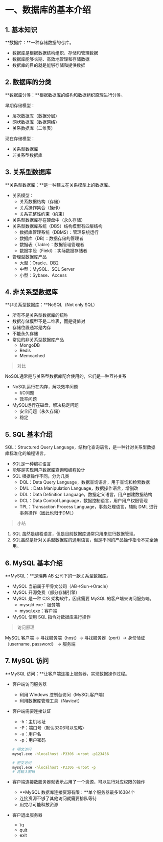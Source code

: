 # 一、数据库的基本介绍

## 1. 基本知识

**数据库：**一种存储数据的仓库。

- 数据库是根据数据结构组织、存储和管理数据
- 数据库能够长期、高效地管理和存储数据
- 数据库的目的就是能够存储和提供数据

## 2. 数据库的分类

**数据库分类：**根据数据库的结构和数据组织原理进行分类。

早期存储模型：

- 层次数据库（数据分层）
- 网状数据库（数据网络）
- 关系数据库（二维表）

现在存储模型：

- 关系型数据库
- 非关系型数据库

## 3. 关系型数据库

**关系型数据库：**是一种建立在关系模型上的数据库。

- 关系模型：
  - 关系数据结构（存储）
  - 关系操作集合（操作）
  - 关系完整性约束（约束）
- 关系型数据库存在硬盘中（永久存储）
- 关系型数据库系统（DBS）结构模型有四层结构
  - 数据库管理系统（DBMS）：管理系统运行
  - 数据库（DB）：数据存储的管理者
  - 数据表（Table）：数据管理管理者
  - 数据字段（Field）：实际数据存储者
- 管理型数据库产品
  - 大型：Oracle、DB2
  - 中型：MySQL、SQL Server
  - 小型：Sybase、Access

## 4. 非关系型数据库

**非关系型数据库：**NoSQL（Not only SQL）

- 所有不是关系型数据库的统称
- 数据存储模型不是二维表，而是键值对
- 存储位置通常是内存
- 不能永久存储
- 常见的非关系型数据库产品
  - MongoDB
  - Redis
  - Memcached

> 对比

NoSQL通常是与关系型数据库配合使用的，它们是一种互补关系

- NoSQL运行在内存，解决效率问题
  - I/O问题
  - 效率问题
- MySQL运行在磁盘，解决稳定问题
  - 安全问题（永久存储）
  - 稳定

## 5. SQL 基本介绍

SQL：Structured Query Language，结构化查询语言，是一种针对关系型数据库标准化的编程语言。

- SQL是一种编程语言
- 能够是实现用户数据库查询和编程设计
- SQL 根据操作不同，分为几类
  - DQL：Data Query Language，数据查询语言，用于查询和检索数据
  - DML：Data Manipulation Language，数据操作语言，增删改
  - DDL：Data Definition Language，数据定义语言，用户创建数据结构
  - DCL：Data Control Language，数据控制语言，用户用户权限管理
  - TPL：Transaction Process Language，事务处理语言，辅助 DML 进行事务操作（因此也归于DML）

> 小结

1. SQL 虽然是编程语言，但是目前数据库通常只用来进行数据管理。
2. SQL虽然是针对关系型数据库的通用语言，但是不同的产品操作指令不完全通用。

## 6. MySQL 基本介绍

**MySQL：**是瑞典 AB 公司下的一款关系型数据库。

- MySQL 当前属于甲骨文公司（AB->Sun->Oracle）
- MySQL 开源免费（部分存储引擎）
- MySQL 是一种 C/S 架构软件，因此需要 MySQL 的客户端来访问服务端。
  - mysqld.exe：服务端
  - mysql.exe：客户端
- MySQL 使用 SQL 指令对数据库进行操作

> 访问原理

MySQL 客户端 -> 寻找服务端（host）-> 寻找服务器（port）-> 身份验证（username, password） -> 服务端

## 7. MySQL 访问

**MySQL 访问：**让客户端连接上服务器，实现数据操作过程。

- 客户端访问服务器
  - 利用 Windows 控制台访问（MySQL客户端）
  - 利用数据库管理工具（Navicat）

- 客户端需要连接认证

  - -h：主机地址
  - -P：端口号（默认3306可以忽略）
  - -u：用户名
  - -p：用户密码

  ```bash
  # 明文访问
  mysql.exe -hlocalhost -P3306 -uroot -p123456
  
  # 密文访问
  mysql.exe -hlocalhost -P3306 -uroot -p
  # 再输入密码
  ```

- 客户端连接数服务器就表示占用了一个资源，可以进行对应权限的操作

  - **MySQL 数据库连接资源有限：**单个服务器最多16384个
  - 连接资源不够了其他访问就需要排队等待
  - 用完尽可能释放资源

- 客户退出服务器

  - \q
  - quit
  - exit